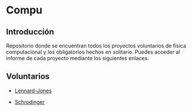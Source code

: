 # Compu
## Introducción
Repositorio donde se encuentran todos los proyectos voluntarios de física computacional y los obligatorios hechos en solitario. Puedes acceder al informe de cada proyecto mediante los siguientes enlaces.

## Voluntarios
- [Lennard-Jones](Lennard_Jones/Lennard-Jones.ipynb)

- [Schrodinger](Schrodinger/Schrodinger.ipynb)